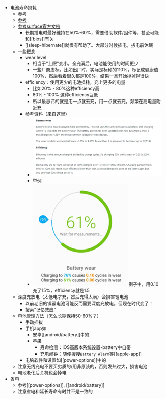 - 电池寿命损耗
  - [参考](https://zhuanlan.zhihu.com/p/71376047)
  - [参考](https://zhuanlan.zhihu.com/p/136393393)
  - [参考surface官方文档](https://support.microsoft.com/zh-cn/surface/%E4%BF%9D%E5%85%BB-surface-%E7%94%B5%E6%B1%A0-9ccdfa7b-d074-f629-425c-1c090ac66bed)
    - 长期插电时最好维持在50%-60%，需要借助软件/固件等，甚至可能和[[bios]]有关
    - [[sleep-hibernate]]就很有帮助了。大部分时候插电，拔电前休眠
  - 一些概念
    - wear level
      - 相当于“上限”变小，全充满后，电池能使用的时间更少
      - 一些厂商虚标。比如出厂时，实际是标称的110%，标记成健康值100%，然后看着很久都是100%，结果一旦开始掉掉得很快
    - efficiency：使用更少的电池损耗，充上更多的电量
      - 比如20% - 80%这种efficiency高
      - 80% - 100% 这种efficiency巨低
      - 所以最忌讳的就是用一点就去充，用一点就去充，频繁在高电量附近充
    - 参考资料（来自[这里](https://accubattery.zendesk.com/hc/en-us/articles/209507189-Tab-3-battery-health-screen)）
      - ![](wear-efficiency.png)
      - 举例
      - ![](efficiency-example.png)例子中，用0.10充了15%，efficiency就是1.5
  - 深度充放电（太低电才充，然后充得太满）会损害锂电池
    - 以前老旧的镍镉电池可能反而需要深度充放电。但现在时代变了！
    - 搜索“记忆效应”
  - 电池管理方法（怎么长期保持50-60%？）
    - 手动插拔
    - 手机app如
      - 安卓[[android/battery]]中的
      - 苹果
        - 寿命检测：iOS高版本系统设置-battery中自带
        - 充电闹钟：随便搜搜`Battery Alarm`等[[apple-app]]
    - 电脑软件和设置如[[power-options]]中的
  - 注意无线充电不要买劣质的/用非原装的，否则发热过大，损害电池
  - 电池老化后关机也会掉电
- 省电
  - 参考[[power-options]], [[android/battery]]
  - 注意省电和延长寿命有时并不是一致的